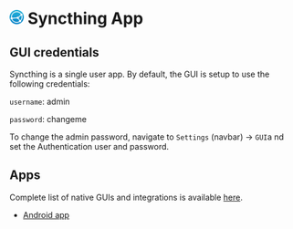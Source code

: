 # <img src="../img/syncthing-logo.png" width="25px"> Syncthing App

## GUI credentials

Syncthing is a single user app. By default, the GUI is setup to use the following credentials:

`username`: admin

`password`: changeme

To change the admin password, navigate to `Settings` (navbar) -> `GUI`a nd set the Authentication user
and password.

## Apps

Complete list of native GUIs and integrations is available [here](https://syncthing.net/).

* [Android app](https://play.google.com/store/apps/details?id=com.nutomic.syncthingandroid)

